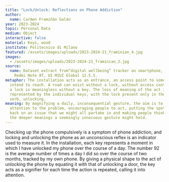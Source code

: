 ```yaml
---
title: "Lock/Unlock: Reflections on Phone Addiction"
author:
  name: Carmen Framiñán Galán
year: 2023-2024
topic: Personal Data
medium: Object
interactive: false
material: Keys, wood
institute: Politecnico di Milano
featured: /assets/images/uploads/2023-2024-21_framinian_4.jpg
images:
  - /assets/images/uploads/2023-2024-21_framinian_2.jpg
source:
  name: Dataset extract from“digital wellbeing” tracker on smartphone, a Xiaomi
    Redmi Note 8T, UI MIUI Global 12.5.5.
metaphor: The installation acts as an entrance, an access point to something you
  intend to reach. A road can exist without a lock, without access control, but
  a lock is meaningless without a key. The loss of meaning of the act is thus
  represented by the individual keys, with the lock present only in the literal
  verb, unlocking.
meaning: By magnifying a daily, inconsequential gesture, the aim is to draw
  attention to the problem, encouraging people to act, putting the spotlight
  back on an issue that we might all partake in and making people think about
  the deeper meanings a seemingly innocuous gesture might hold.
---
```

Checking up the phone compulsively is a symptom of phone addiction, and locking and unlocking the phone as an unconscious reflex is an indicator used to measure it. In the installation, each key represents a moment in which I have unlocked my phone over the course of a day. The number 92 is the average number of times a day I did so over the course of two months, tracked by my own phone. By giving a physical shape to the act of unlocking the phone by equating it with that of unlocking a door, the key acts as a signifier for each time the action is repeated, calling it into attention.